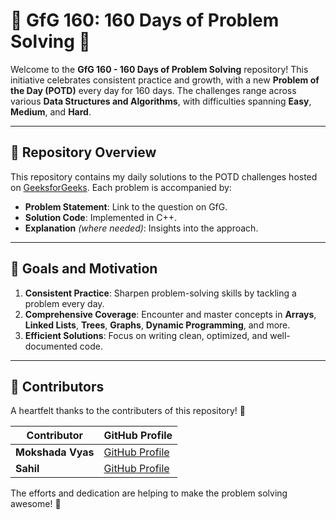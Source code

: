 # 🌟 GfG 160: 160 Days of Problem Solving 🌟

Welcome to the **GfG 160 - 160 Days of Problem Solving** repository! This initiative celebrates consistent practice and growth, with a new **Problem of the Day (POTD)** every day for 160 days. The challenges range across various **Data Structures and Algorithms**, with difficulties spanning **Easy**, **Medium**, and **Hard**.

---

## 📌 Repository Overview

This repository contains my daily solutions to the POTD challenges hosted on [GeeksforGeeks](https://www.geeksforgeeks.org/courses/gfg-160-series?itm_source=geeksforgeeks&itm_medium=practice_header&itm_campaign=gfg160). Each problem is accompanied by:

- **Problem Statement**: Link to the question on GfG.
- **Solution Code**: Implemented in C++.
- **Explanation** *(where needed)*: Insights into the approach.

---

## 🚀 Goals and Motivation

1. **Consistent Practice**: Sharpen problem-solving skills by tackling a problem every day.
2. **Comprehensive Coverage**: Encounter and master concepts in **Arrays**, **Linked Lists**, **Trees**, **Graphs**, **Dynamic Programming**, and more.
3. **Efficient Solutions**: Focus on writing clean, optimized, and well-documented code.

---

## 🤝 Contributors

A heartfelt thanks to the contributers of this repository! 🙌  

| **Contributor**    | **GitHub Profile**                                         |
|---------------------|-----------------------------------------------------------|
| **Mokshada Vyas**   | [GitHub Profile](https://github.com/MokshadaVyas)         |
| **Sahil**           | [GitHub Profile](https://github.com/Sahilll94)           |

The efforts and dedication are helping to make the problem solving awesome! 🌟


